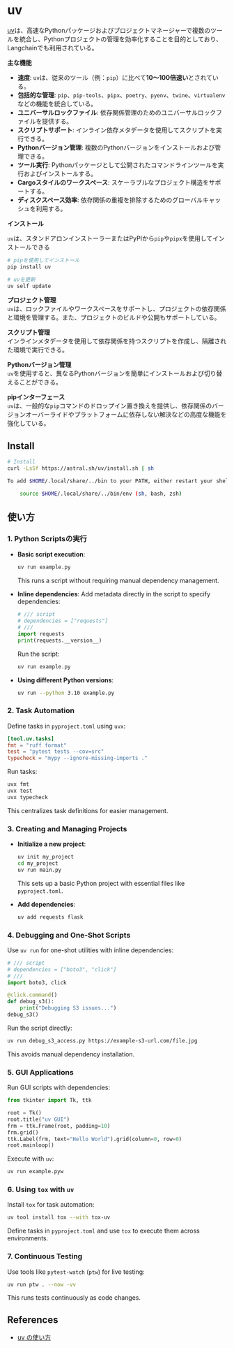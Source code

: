 # uv

[uv](https://github.com/astral-sh/uv)は、高速なPythonパッケージおよびプロジェクトマネージャーで複数のツールを統合し、Pythonプロジェクトの管理を効率化することを目的としており、Langchainでも利用されている。

**主な機能**  

- **速度**: `uv`は、従来のツール（例：`pip`）に比べて**10〜100倍速い**とされている。
- **包括的な管理**: `pip`、`pip-tools`、`pipx`、`poetry`、`pyenv`、`twine`、`virtualenv`などの機能を統合している。
- **ユニバーサルロックファイル**: 依存関係管理のためのユニバーサルロックファイルを提供する。
- **スクリプトサポート**: インライン依存メタデータを使用してスクリプトを実行できる。
- **Pythonバージョン管理**: 複数のPythonバージョンをインストールおよび管理できる。
- **ツール実行**: Pythonパッケージとして公開されたコマンドラインツールを実行およびインストールする。
- **Cargoスタイルのワークスペース**: スケーラブルなプロジェクト構造をサポートする。
- **ディスクスペース効率**: 依存関係の重複を排除するためのグローバルキャッシュを利用する。

**インストール**  

`uv`は、スタンドアロンインストーラーまたはPyPIから`pip`や`pipx`を使用してインストールできる

```bash
# pipを使用してインストール
pip install uv

# uvを更新
uv self update
```

**プロジェクト管理**  
`uv`は、ロックファイルやワークスペースをサポートし、プロジェクトの依存関係と環境を管理する。また、プロジェクトのビルドや公開もサポートしている。

**スクリプト管理**  
インラインメタデータを使用して依存関係を持つスクリプトを作成し、隔離された環境で実行できる。

**Pythonバージョン管理**  
`uv`を使用すると、異なるPythonバージョンを簡単にインストールおよび切り替えることができる。

**pipインターフェース**  
`uv`は、一般的な`pip`コマンドのドロップイン置き換えを提供し、依存関係のバージョンオーバーライドやプラットフォームに依存しない解決などの高度な機能を強化している。

## Install

```sh
# Install
curl -LsSf https://astral.sh/uv/install.sh | sh

To add $HOME/.local/share/../bin to your PATH, either restart your shell or run:

    source $HOME/.local/share/../bin/env (sh, bash, zsh)
```

## 使い方

### 1. Python Scriptsの実行

- **Basic script execution**:

  ```bash
  uv run example.py
  ```

  This runs a script without requiring manual dependency management.

- **Inline dependencies**:
  Add metadata directly in the script to specify dependencies:

  ```python
  # /// script
  # dependencies = ["requests"]
  # ///
  import requests
  print(requests.__version__)
  ```

  Run the script:

  ```bash
  uv run example.py
  ```

- **Using different Python versions**:

  ```bash
  uv run --python 3.10 example.py
  ```

### 2. Task Automation

Define tasks in `pyproject.toml` using `uvx`:

```toml
[tool.uv.tasks]
fmt = "ruff format"
test = "pytest tests --cov=src"
typecheck = "mypy --ignore-missing-imports ."
```

Run tasks:

```bash
uvx fmt
uvx test
uvx typecheck
```

This centralizes task definitions for easier management.

### 3. Creating and Managing Projects

- **Initialize a new project**:

  ```bash
  uv init my_project
  cd my_project
  uv run main.py
  ```

  This sets up a basic Python project with essential files like `pyproject.toml`.

- **Add dependencies**:

  ```bash
  uv add requests flask
  ```

### 4. Debugging and One-Shot Scripts

Use `uv run` for one-shot utilities with inline dependencies:

```python
# /// script
# dependencies = ["boto3", "click"]
# ///
import boto3, click

@click.command()
def debug_s3():
    print("Debugging S3 issues...")
debug_s3()
```

Run the script directly:

```bash
uv run debug_s3_access.py https://example-s3-url.com/file.jpg
```

This avoids manual dependency installation.

### 5. GUI Applications

Run GUI scripts with dependencies:

```python
from tkinter import Tk, ttk

root = Tk()
root.title("uv GUI")
frm = ttk.Frame(root, padding=10)
frm.grid()
ttk.Label(frm, text="Hello World").grid(column=0, row=0)
root.mainloop()

```
Execute with `uv`:

```bash
uv run example.pyw
```

### 6. Using `tox` with `uv`

Install `tox` for task automation:

```bash
uv tool install tox --with tox-uv
```

Define tasks in `pyproject.toml` and use `tox` to execute them across environments.

### 7. Continuous Testing

Use tools like `pytest-watch` (`ptw`) for live testing:

```bash
uv run ptw . --now -vv
```

This runs tests continuously as code changes.

## References

- [uv の使い方](https://note.com/npaka/n/n44c54312fb04)
